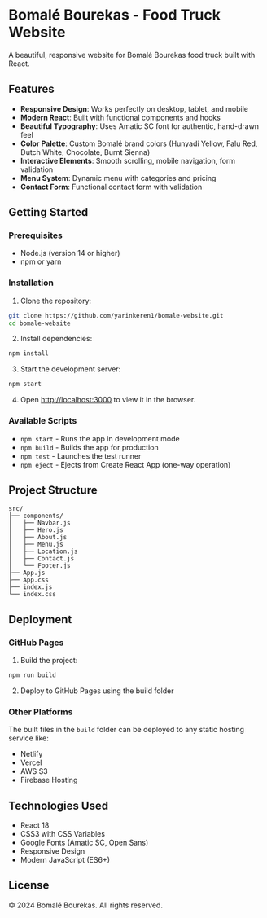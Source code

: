 # Bomalé Bourekas - Food Truck Website

A beautiful, responsive website for Bomalé Bourekas food truck built with React.

## Features

- **Responsive Design**: Works perfectly on desktop, tablet, and mobile
- **Modern React**: Built with functional components and hooks
- **Beautiful Typography**: Uses Amatic SC font for authentic, hand-drawn feel
- **Color Palette**: Custom Bomalé brand colors (Hunyadi Yellow, Falu Red, Dutch White, Chocolate, Burnt Sienna)
- **Interactive Elements**: Smooth scrolling, mobile navigation, form validation
- **Menu System**: Dynamic menu with categories and pricing
- **Contact Form**: Functional contact form with validation

## Getting Started

### Prerequisites

- Node.js (version 14 or higher)
- npm or yarn

### Installation

1. Clone the repository:
```bash
git clone https://github.com/yarinkeren1/bomale-website.git
cd bomale-website
```

2. Install dependencies:
```bash
npm install
```

3. Start the development server:
```bash
npm start
```

4. Open [http://localhost:3000](http://localhost:3000) to view it in the browser.

### Available Scripts

- `npm start` - Runs the app in development mode
- `npm build` - Builds the app for production
- `npm test` - Launches the test runner
- `npm eject` - Ejects from Create React App (one-way operation)

## Project Structure

```
src/
├── components/
│   ├── Navbar.js
│   ├── Hero.js
│   ├── About.js
│   ├── Menu.js
│   ├── Location.js
│   ├── Contact.js
│   └── Footer.js
├── App.js
├── App.css
├── index.js
└── index.css
```

## Deployment

### GitHub Pages

1. Build the project:
```bash
npm run build
```

2. Deploy to GitHub Pages using the build folder

### Other Platforms

The built files in the `build` folder can be deployed to any static hosting service like:
- Netlify
- Vercel
- AWS S3
- Firebase Hosting

## Technologies Used

- React 18
- CSS3 with CSS Variables
- Google Fonts (Amatic SC, Open Sans)
- Responsive Design
- Modern JavaScript (ES6+)

## License

© 2024 Bomalé Bourekas. All rights reserved.
